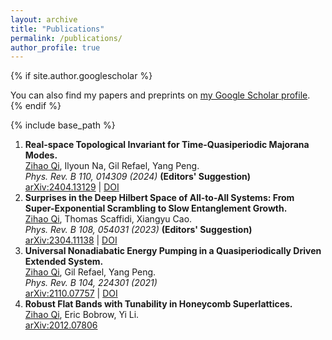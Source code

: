 ```yaml
---
layout: archive
title: "Publications"
permalink: /publications/
author_profile: true
---
```


{% if site.author.googlescholar %}
  <div class="wordwrap">You can also find my papers and preprints on <a href="{{site.author.googlescholar}}">my Google Scholar profile</a>.</div>
{% endif %}

{% include base_path %}

1. **Real-space Topological Invariant for Time-Quasiperiodic Majorana Modes.** <br>
   <ins>Zihao Qi</ins>, Ilyoun Na, Gil Refael, Yang Peng. <br>
   _Phys. Rev. B 110, 014309 (2024)_ **(Editors' Suggestion)** <br>
   [arXiv:2404.13129](https://arxiv.org/abs/2404.13129) | [DOI](https://journals.aps.org/prb/abstract/10.1103/PhysRevB.110.014309)
2. **Surprises in the Deep Hilbert Space of All-to-All Systems: From Super-Exponential Scrambling to Slow Entanglement Growth.** <br>
   <ins>Zihao Qi</ins>, Thomas Scaffidi, Xiangyu Cao. <br>
   _Phys. Rev. B 108, 054031 (2023)_ **(Editors' Suggestion)** <br>
   [arXiv:2304.11138](https://arxiv.org/abs/2304.11138) | [DOI](https://journals.aps.org/prb/abstract/10.1103/PhysRevB.108.054301)
3. **Universal Nonadiabatic Energy Pumping in a Quasiperiodically Driven Extended System.** <br>
  <ins>Zihao Qi</ins>, Gil Refael, Yang Peng. <br>
  _Phys. Rev. B 104, 224301 (2021)_ <br>
  [arXiv:2110.07757](https://arxiv.org/abs/2110.07757) | [DOI](https://journals.aps.org/prb/abstract/10.1103/PhysRevB.104.224301)  
4. **Robust Flat Bands with Tunability in Honeycomb Superlattices.** <br>
   <ins>Zihao Qi</ins>, Eric Bobrow, Yi Li. <br>
  [arXiv:2012.07806](https://arxiv.org/abs/2012.07806)
